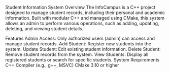 Student Information System
Overview
The InfoCampus is a C++ project designed to manage student records, including their personal and academic information. Built with modular C++ and managed using CMake, this system allows an admin to perform various operations, such as adding, updating, deleting, and viewing student details.

Features
Admin Access: Only authorized users (admin) can access and manage student records.
Add Student: Register new students into the system.
Update Student: Edit existing student information.
Delete Student: Remove student records from the system.
View Students: Display all registered students or search for specific students.
System Requirements
C++ Compiler (e.g., g++, MSVC)
CMake 3.10 or higher
